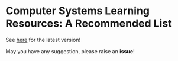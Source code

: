 # Computer Systems Learning Resources: A Recommended List

See [here](https://www.overleaf.com/read/txqjnjxyxqqx) for the latest version!

May you have any suggestion, please raise an **issue**!
